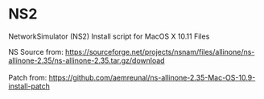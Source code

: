 # NS2
NetworkSimulator (NS2) Install script for MacOS X 10.11 Files

NS Source from: https://sourceforge.net/projects/nsnam/files/allinone/ns-allinone-2.35/ns-allinone-2.35.tar.gz/download
<br/>
<br/>
Patch from: https://github.com/aemreunal/ns-allinone-2.35-Mac-OS-10.9-install-patch
